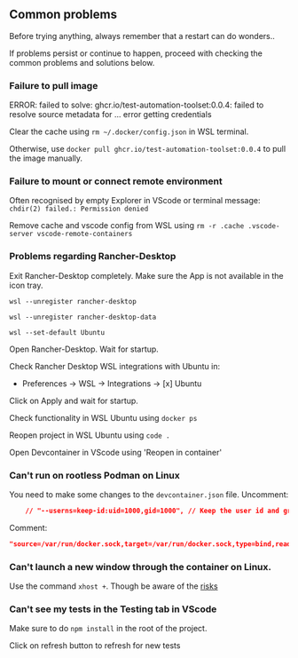 ## Common problems

Before trying anything, always remember that a restart can do wonders..

If problems persist or continue to happen, proceed with checking the common problems and solutions below.

### Failure to pull image

ERROR: failed to solve: ghcr.io/test-automation-toolset:0.0.4: failed to resolve source metadata for ... error getting credentials

Clear the cache using `rm ~/.docker/config.json` in WSL terminal.

Otherwise, use `docker pull ghcr.io/test-automation-toolset:0.0.4` to pull the image manually.

### Failure to mount or connect remote environment

Often recognised by empty Explorer in VScode or terminal message: `chdir(2) failed.: Permission denied`

Remove cache and vscode config from WSL using `rm -r .cache .vscode-server vscode-remote-containers`

### Problems regarding Rancher-Desktop

Exit Rancher-Desktop completely. Make sure the App is not available in the icon tray.

```pwsh
wsl --unregister rancher-desktop

wsl --unregister rancher-desktop-data

wsl --set-default Ubuntu
```

Open Rancher-Desktop. Wait for startup.

Check Rancher Desktop WSL integrations with Ubuntu in:

- Preferences -> WSL -> Integrations -> [x] Ubuntu

Click on Apply and wait for startup.

Check functionality in WSL Ubuntu using `docker ps`

Reopen project in WSL Ubuntu using `code .`

Open Devcontainer in VScode using 'Reopen in container'

### Can't run on rootless Podman on Linux

You need to make some changes to the `devcontainer.json` file.
Uncomment:

```json
    // "--userns=keep-id:uid=1000,gid=1000", // Keep the user id and group id the same as the host in Podman rootless setup
```

Comment:

```json
"source=/var/run/docker.sock,target=/var/run/docker.sock,type=bind,readonly" // You can't use this on Linux with Podman rootless setup
```

### Can't launch a new window through the container on Linux.

Use the command `xhost +`. Though be aware of the [risks](https://stackoverflow.com/questions/63884968/why-is-xhost-considered-dangerous)

### Can't see my tests in the Testing tab in VScode

Make sure to do `npm install` in the root of the project.

Click on refresh button to refresh for new tests

